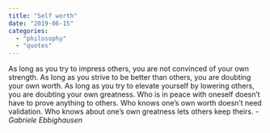 ```yaml
---
title: "Self worth"
date: "2019-06-15"
categories: 
  - "philosophy"
  - "quotes"
---
```


As long as you try to impress others, you are not convinced of your own strength. As long as you strive to be better than others, you are doubting your own worth. As long as you try to elevate yourself by lowering others, you are doubting your own greatness. Who is in peace with oneself doesn’t have to prove anything to others. Who knows one’s own worth doesn’t need validation. Who knows about one’s own greatness lets others keep theirs. _\-Gabriele Ebbighausen_
